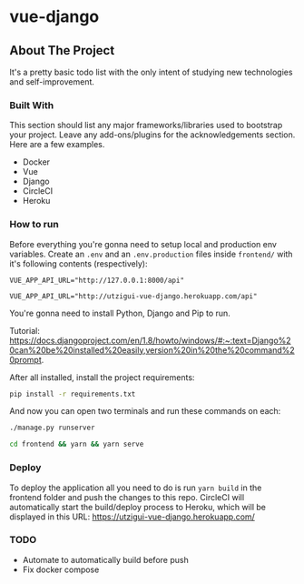 # vue-django

<!-- ABOUT THE PROJECT -->

## About The Project

It's a pretty basic todo list with the only intent of studying new technologies and self-improvement.

### Built With

This section should list any major frameworks/libraries used to bootstrap your project. Leave any add-ons/plugins for the acknowledgements section. Here are a few examples.

- Docker
- Vue
- Django
- CircleCI
- Heroku

### How to run

Before everything you're gonna need to setup local and production env variables. Create an `.env` and an `.env.production` files inside `frontend/` with it's following contents (respectively):

```
VUE_APP_API_URL="http://127.0.0.1:8000/api"
```

```
VUE_APP_API_URL="http://utzigui-vue-django.herokuapp.com/api"
```

You're gonna need to install Python, Django and Pip to run.

Tutorial: https://docs.djangoproject.com/en/1.8/howto/windows/#:~:text=Django%20can%20be%20installed%20easily,version%20in%20the%20command%20prompt.

After all installed, install the project requirements:

```sh
pip install -r requirements.txt
```

And now you can open two terminals and run these commands on each:

```sh
./manage.py runserver
```

```sh
cd frontend && yarn && yarn serve
```

### Deploy

To deploy the application all you need to do is run `yarn build` in the frontend folder and push the changes to this repo. CircleCI will automatically start the build/deploy process to Heroku, which will be displayed in this URL:
https://utzigui-vue-django.herokuapp.com/

### TODO

- Automate to automatically build before push
- Fix docker compose
